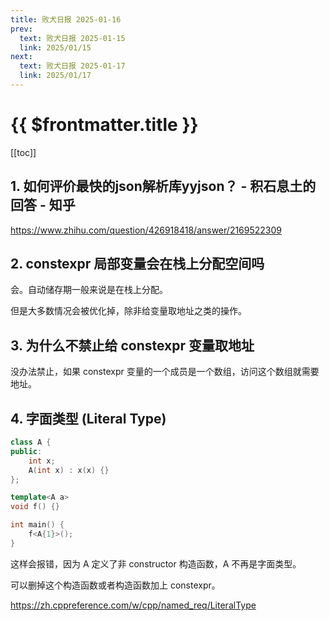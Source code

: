 ```yaml
---
title: 败犬日报 2025-01-16
prev:
  text: 败犬日报 2025-01-15
  link: 2025/01/15
next:
  text: 败犬日报 2025-01-17
  link: 2025/01/17
---
```


# {{ $frontmatter.title }}

[[toc]]

## 1. 如何评价最快的json解析库yyjson？ - 积石息土的回答 - 知乎

<https://www.zhihu.com/question/426918418/answer/2169522309>

## 2. constexpr 局部变量会在栈上分配空间吗

会。自动储存期一般来说是在栈上分配。

但是大多数情况会被优化掉，除非给变量取地址之类的操作。

## 3. 为什么不禁止给 constexpr 变量取地址

没办法禁止，如果 constexpr 变量的一个成员是一个数组，访问这个数组就需要地址。

## 4. 字面类型 (Literal Type)

```cpp
class A {
public:
    int x;
    A(int x) : x(x) {}
};

template<A a>
void f() {}

int main() {
    f<A{1}>();
}
```

这样会报错，因为 A 定义了非 constructor 构造函数，A 不再是字面类型。

可以删掉这个构造函数或者构造函数加上 constexpr。

<https://zh.cppreference.com/w/cpp/named_req/LiteralType>
